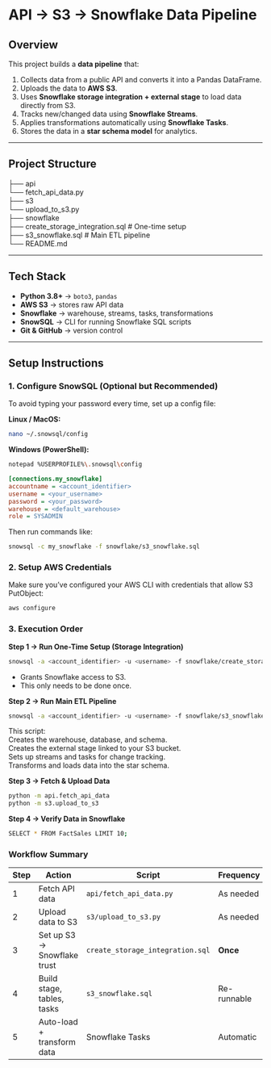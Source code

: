 # API → S3 → Snowflake Data Pipeline

## **Overview**
This project builds a **data pipeline** that:
1. Collects data from a public API and converts it into a Pandas DataFrame.
2. Uploads the data to **AWS S3**.
3. Uses **Snowflake storage integration + external stage** to load data directly from S3.
4. Tracks new/changed data using **Snowflake Streams**.
5. Applies transformations automatically using **Snowflake Tasks**.
6. Stores the data in a **star schema model** for analytics.

---

## **Project Structure**
├── api  
    └── fetch_api_data.py  
├── s3  
    └── upload_to_s3.py  
├── snowflake  
    ├── create_storage_integration.sql # One-time setup  
    ├── s3_snowflake.sql # Main ETL pipeline  
└── README.md

---

## **Tech Stack**
- **Python 3.8+** → `boto3`, `pandas`
- **AWS S3** → stores raw API data
- **Snowflake** → warehouse, streams, tasks, transformations
- **SnowSQL** → CLI for running Snowflake SQL scripts
- **Git & GitHub** → version control

---

## **Setup Instructions**

### **1. Configure SnowSQL (Optional but Recommended)**
To avoid typing your password every time, set up a config file:

**Linux / MacOS:**  
```bash
nano ~/.snowsql/config
```

**Windows (PowerShell):**
```bash
notepad %USERPROFILE%\.snowsql\config
```
```ini
[connections.my_snowflake]
accountname = <account_identifier>
username = <your_username>
password = <your_password>
warehouse = <default_warehouse>
role = SYSADMIN
```
Then run commands like:
```bash
snowsql -c my_snowflake -f snowflake/s3_snowflake.sql
```

### **2. Setup AWS Credentials**
Make sure you’ve configured your AWS CLI with credentials that allow S3 PutObject:
```bash
aws configure
```

### **3. Execution Order**
**Step 1 → Run One-Time Setup (Storage Integration)**
```bash
snowsql -a <account_identifier> -u <username> -f snowflake/create_storage_integration.sql
```
- Grants Snowflake access to S3.
- This only needs to be done once.

**Step 2 → Run Main ETL Pipeline**
```bash
snowsql -a <account_identifier> -u <username> -f snowflake/s3_snowflake.sql
```
This script:  
Creates the warehouse, database, and schema.  
Creates the external stage linked to your S3 bucket.  
Sets up streams and tasks for change tracking.  
Transforms and loads data into the star schema.  

**Step 3 → Fetch & Upload Data**
```bash
python -m api.fetch_api_data
python -m s3.upload_to_s3
```

**Step 4 → Verify Data in Snowflake**
```bash
SELECT * FROM FactSales LIMIT 10;
```
### **Workflow Summary**
| Step | Action                      | Script                           | Frequency   |
| ---- | --------------------------- | -------------------------------- | ----------- |
| 1    | Fetch API data              | `api/fetch_api_data.py`          | As needed   |
| 2    | Upload data to S3           | `s3/upload_to_s3.py`             | As needed   |
| 3    | Set up S3 → Snowflake trust | `create_storage_integration.sql` | **Once**    |
| 4    | Build stage, tables, tasks  | `s3_snowflake.sql`               | Re-runnable |
| 5    | Auto-load + transform data  |  Snowflake Tasks                 | Automatic   |
